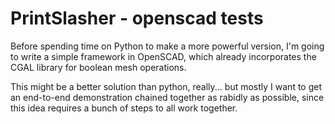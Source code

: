 # PrintSlasher - openscad tests
Before spending time on Python to make a more powerful version, I'm going to write a simple framework in OpenSCAD, which already incorporates the CGAL library for boolean mesh operations.

This might be a better solution than python, really... but mostly I want to get an end-to-end demonstration chained together as rabidly as possible, since this idea requires a bunch of steps to all work together.